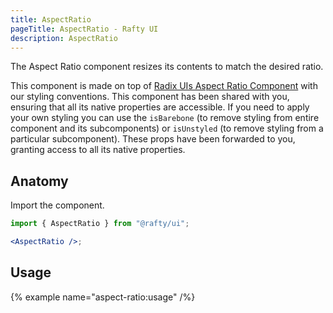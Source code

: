 ```yaml
---
title: AspectRatio
pageTitle: AspectRatio - Rafty UI
description: AspectRatio
---
```


The Aspect Ratio component resizes its contents to match the desired ratio.

This component is made on top of [Radix UIs Aspect Ratio Component](https://www.radix-ui.com/primitives/docs/components/aspect-ratio) with our styling conventions. This component has been shared with you, ensuring that all its native properties are accessible. If you need to apply your own styling you can use the `isBarebone` (to remove styling from entire component and its subcomponents) or `isUnstyled` (to remove styling from a particular subcomponent). These props have been forwarded to you, granting access to all its native properties.

## Anatomy

Import the component.

```jsx
import { AspectRatio } from "@rafty/ui";

<AspectRatio />;
```

## Usage

{% example name="aspect-ratio:usage" /%}
